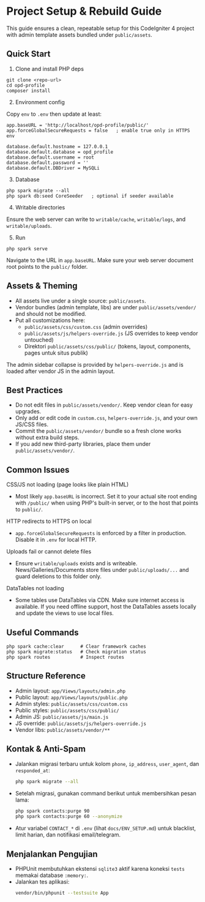 # Project Setup & Rebuild Guide

This guide ensures a clean, repeatable setup for this CodeIgniter 4 project with admin template assets bundled under `public/assets`.

## Quick Start

1) Clone and install PHP deps

```
git clone <repo-url>
cd opd-profile
composer install
```

2) Environment config

Copy `env` to `.env` then update at least:

```
app.baseURL = 'http://localhost/opd-profile/public/'
app.forceGlobalSecureRequests = false   ; enable true only in HTTPS env

database.default.hostname = 127.0.0.1
database.default.database = opd_profile
database.default.username = root
database.default.password = ''
database.default.DBDriver = MySQLi
```

3) Database

```
php spark migrate --all
php spark db:seed CoreSeeder   ; optional if seeder available
```

4) Writable directories

Ensure the web server can write to `writable/cache`, `writable/logs`, and `writable/uploads`.

5) Run

```
php spark serve
```

Navigate to the URL in `app.baseURL`. Make sure your web server document root points to the `public/` folder.

## Assets & Theming

- All assets live under a single source: `public/assets`.
- Vendor bundles (admin template, libs) are under `public/assets/vendor/` and should not be modified.
- Put all customizations here:
  - `public/assets/css/custom.css` (admin overrides)
  - `public/assets/js/helpers-override.js` (JS overrides to keep vendor untouched)
  - Direktori `public/assets/css/public/` (tokens, layout, components, pages untuk situs publik)

The admin sidebar collapse is provided by `helpers-override.js` and is loaded after vendor JS in the admin layout.

## Best Practices

- Do not edit files in `public/assets/vendor/`. Keep vendor clean for easy upgrades.
- Only add or edit code in `custom.css`, `helpers-override.js`, and your own JS/CSS files.
- Commit the `public/assets/vendor/` bundle so a fresh clone works without extra build steps.
- If you add new third-party libraries, place them under `public/assets/vendor/`.

## Common Issues

CSS/JS not loading (page looks like plain HTML)
- Most likely `app.baseURL` is incorrect. Set it to your actual site root ending with `/public/` when using PHP's built-in server, or to the host that points to `public/`.

HTTP redirects to HTTPS on local
- `app.forceGlobalSecureRequests` is enforced by a filter in production. Disable it in `.env` for local HTTP.

Uploads fail or cannot delete files
- Ensure `writable/uploads` exists and is writeable. News/Galleries/Documents store files under `public/uploads/...` and guard deletions to this folder only.

DataTables not loading
- Some tables use DataTables via CDN. Make sure internet access is available. If you need offline support, host the DataTables assets locally and update the views to use local files.

## Useful Commands

```
php spark cache:clear      # Clear framework caches
php spark migrate:status   # Check migration status
php spark routes           # Inspect routes
```

## Structure Reference

- Admin layout: `app/Views/layouts/admin.php`
- Public layout: `app/Views/layouts/public.php`
- Admin styles: `public/assets/css/custom.css`
- Public styles: `public/assets/css/public/`
- Admin JS: `public/assets/js/main.js`
- JS override: `public/assets/js/helpers-override.js`
- Vendor libs: `public/assets/vendor/**`

## Kontak & Anti-Spam

- Jalankan migrasi terbaru untuk kolom `phone`, `ip_address`, `user_agent`, dan `responded_at`:
  ```bash
  php spark migrate --all
  ```
- Setelah migrasi, gunakan command berikut untuk membersihkan pesan lama:
  ```bash
  php spark contacts:purge 90
  php spark contacts:purge 60 --anonymize
  ```
- Atur variabel `CONTACT_*` di `.env` (lihat `docs/ENV_SETUP.md`) untuk blacklist, limit harian, dan notifikasi email/telegram.

## Menjalankan Pengujian

- PHPUnit membutuhkan ekstensi `sqlite3` aktif karena koneksi `tests` memakai database `:memory:`.
- Jalankan tes aplikasi:
  ```bash
  vendor/bin/phpunit --testsuite App
  ```


